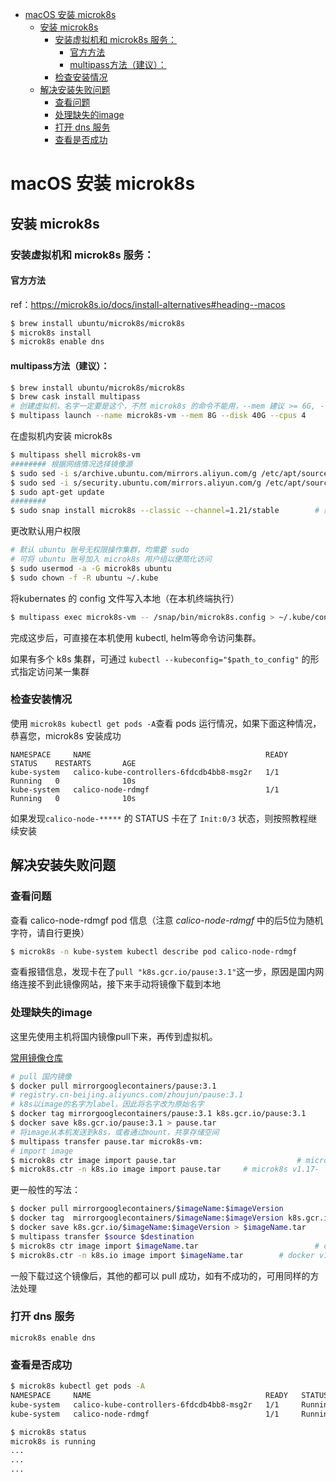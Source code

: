 - [macOS 安装 microk8s](#macos-安装-microk8s)
  - [安装 microk8s](#安装-microk8s)
    - [安装虚拟机和 microk8s 服务：](#安装虚拟机和-microk8s-服务)
      - [官方方法](#官方方法)
      - [multipass方法（建议）：](#multipass方法建议)
    - [检查安装情况](#检查安装情况)
  - [解决安装失败问题](#解决安装失败问题)
    - [查看问题](#查看问题)
    - [处理缺失的image](#处理缺失的image)
    - [打开 dns 服务](#打开-dns-服务)
    - [查看是否成功](#查看是否成功)
# macOS 安装 microk8s

## 安装 microk8s

### 安装虚拟机和 microk8s 服务：

#### 官方方法

ref：https://microk8s.io/docs/install-alternatives#heading--macos

```bash
$ brew install ubuntu/microk8s/microk8s
$ microk8s install
$ microk8s enable dns
```

#### multipass方法（建议）：

```bash
$ brew install ubuntu/microk8s/microk8s
$ brew cask install multipass
# 创建虚拟机，名字一定要是这个，不然 microk8s 的命令不能用，--mem 建议 >= 6G, --cpus 建议 > 1
$ multipass launch --name microk8s-vm --mem 8G --disk 40G --cpus 4
```

在虚拟机内安装 microk8s

```bash
$ multipass shell microk8s-vm
######## 根据网络情况选择镜像源
$ sudo sed -i s/archive.ubuntu.com/mirrors.aliyun.com/g /etc/apt/sources.list
$ sudo sed -i s/security.ubuntu.com/mirrors.aliyun.com/g /etc/apt/sources.list
$ sudo apt-get update
########
$ sudo snap install microk8s --classic --channel=1.21/stable		# 建议选择 kubernates v1.21
```

更改默认用户权限

```bash
# 默认 ubuntu 账号无权限操作集群，均需要 sudo
# 可将 ubuntu 账号加入 microk8s 用户组以便简化访问
$ sudo usermod -a -G microk8s ubuntu
$ sudo chown -f -R ubuntu ~/.kube
```

将kubernates 的 config 文件写入本地（在本机终端执行）

```bash
$ multipass exec microk8s-vm -- /snap/bin/microk8s.config > ~/.kube/config
```

完成这步后，可直接在本机使用 kubectl, helm等命令访问集群。

如果有多个 k8s 集群，可通过 `kubectl --kubeconfig="$path_to_config"` 的形式指定访问某一集群

### 检查安装情况

使用 `microk8s kubectl get pods -A`查看 pods 运行情况，如果下面这种情况，恭喜您，microk8s 安装成功

```
NAMESPACE     NAME                                       READY   STATUS    RESTARTS       AGE
kube-system   calico-kube-controllers-6fdcdb4bb8-msg2r   1/1     Running   0              10s
kube-system   calico-node-rdmgf                          1/1     Running   0              10s
```

如果发现`calico-node-*****` 的 STATUS 卡在了 `Init:0/3` 状态，则按照教程继续安装

## 解决安装失败问题 

### 查看问题

查看 calico-node-rdmgf pod 信息（注意 *calico-node-rdmgf* 中的后5位为随机字符，请自行更换）

```bash
$ microk8s -n kube-system kubectl describe pod calico-node-rdmgf 			
```

查看报错信息，发现卡在了`pull "k8s.gcr.io/pause:3.1"`这一步，原因是国内网络连接不到此镜像网站，接下来手动将镜像下载到本地

### 处理缺失的image

这里先使用主机将国内镜像pull下来，再传到虚拟机。

[常用镜像仓库](https://gist.github.com/qwfys/aec4d2ab79281aeafebdb40b22d0b748)

```bash
# pull 国内镜像
$ docker pull mirrorgooglecontainers/pause:3.1
# registry.cn-beijing.aliyuncs.com/zhoujun/pause:3.1
# k8s以image的名字为label，因此将名字改为原始名字
$ docker tag mirrorgooglecontainers/pause:3.1 k8s.gcr.io/pause:3.1	
$ docker save k8s.gcr.io/pause:3.1 > pause.tar
# 将image从本机发送到k8s，或者通过mount，共享存储空间
$ multipass transfer pause.tar microk8s-vm:
# import image
$ microk8s ctr image import pause.tar							# microk8s v1.18+
$ microk8s.ctr -n k8s.io image import pause.tar		# microk8s v1.17-
```

更一般性的写法：

```bash
$ docker pull mirrorgooglecontainers/$imageName:$imageVersion
$ docker tag  mirrorgooglecontainers/$imageName:$imageVersion k8s.gcr.io/$imageName:$imageVersion
$ docker save k8s.gcr.io/$imageName:$imageVersion > $imageName.tar
$ multipass transfer $source $destination
$ microk8s ctr image import $imageName.tar							# docker v1.18+
$ microk8s.ctr -n k8s.io image import $imageName.tar		# docker v1.17-
```

一般下载过这个镜像后，其他的都可以 pull 成功，如有不成功的，可用同样的方法处理

### 打开 dns 服务

```
microk8s enable dns
```

### 查看是否成功

```bash
$ microk8s kubectl get pods -A
NAMESPACE     NAME                                       READY   STATUS    RESTARTS       AGE
kube-system   calico-kube-controllers-6fdcdb4bb8-msg2r   1/1     Running   0              10s
kube-system   calico-node-rdmgf                          1/1     Running   0              10s

$ microk8s status
microk8s is running
...
...
...
```


